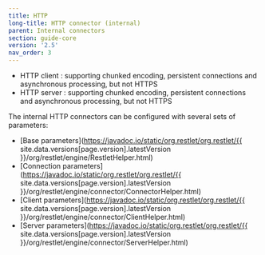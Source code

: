 ```yaml
---
title: HTTP
long-title: HTTP connector (internal)
parent: Internal connectors
section: guide-core
version: '2.5'
nav_order: 3
---
```

-   HTTP client : supporting chunked encoding, persistent connections
    and asynchronous processing, but not HTTPS
-   HTTP server : supporting chunked encoding, persistent connections
    and asynchronous processing, but not HTTPS

The internal HTTP connectors can be configured with several sets of
parameters:

* [Base parameters](https://javadoc.io/static/org.restlet/org.restlet/{{ site.data.versions[page.version].latestVersion }}/org/restlet/engine/RestletHelper.html)
* [Connection parameters](https://javadoc.io/static/org.restlet/org.restlet/{{ site.data.versions[page.version].latestVersion }}/org/restlet/engine/connector/ConnectorHelper.html)
* [Client parameters](https://javadoc.io/static/org.restlet/org.restlet/{{ site.data.versions[page.version].latestVersion }}/org/restlet/engine/connector/ClientHelper.html)
* [Server parameters](https://javadoc.io/static/org.restlet/org.restlet/{{ site.data.versions[page.version].latestVersion }}/org/restlet/engine/connector/ServerHelper.html)
